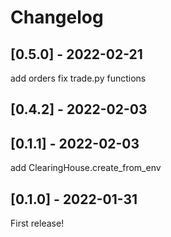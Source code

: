 # Changelog

## [0.5.0] - 2022-02-21

add orders
fix trade.py functions
## [0.4.2] - 2022-02-03

## [0.1.1] - 2022-02-03

add ClearingHouse.create_from_env

## [0.1.0] - 2022-01-31

First release!
